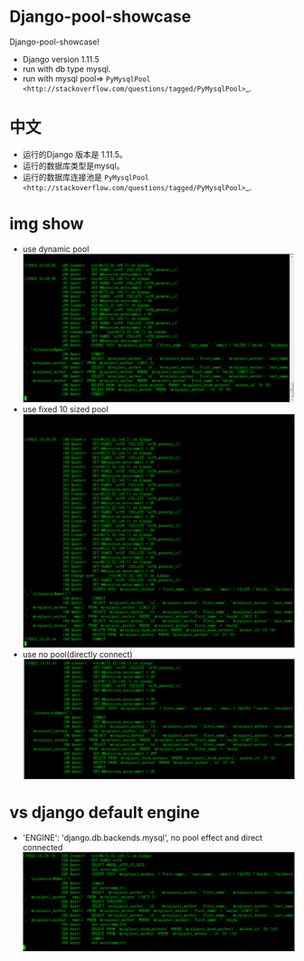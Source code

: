 # Django-pool-showcase



Django-pool-showcase!

  - Django version 1.11.5
  - run with db type mysql.
  - run with mysql pool=> `PyMysqlPool
    <http://stackoverflow.com/questions/tagged/PyMysqlPool>`_.

# 中文


  - 运行的Django 版本是 1.11.5。
  - 运行的数据库类型是mysql。
  - 运行的数据库连接池是 `PyMysqlPool
    <http://stackoverflow.com/questions/tagged/PyMysqlPool>`_.

# img show
* use dynamic pool
![use dynamic pool](showcase.png)
* use fixed 10 sized pool
![fixed 10 sized pool](fixed10.png)
* use no pool(directly connect)
![directly connect](directlyconn.png)

# vs django default engine
* 'ENGINE': 'django.db.backends.mysql', no pool effect and direct connected
![django.db.backends.mysql](django.png)
